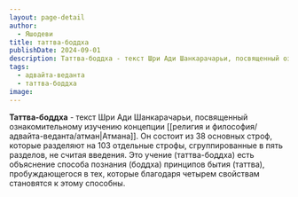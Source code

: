 ```yaml
---
layout: page-detail
author:
  - Яшодеви
title: таттва-боддха
publishDate: 2024-09-01
description: Таттва-боддха - текст Шри Ади Шанкарачарьи, посвященный ознакомительному изучению концепции Атмана. Он состоит из 38 основных строф, которые разделяют на 103 отдельные строфы, сгруппированные в пять разделов, не считая введения. Это учение (таттва-боддха) есть объяснение способа познания (боддха) принципов бытия (таттва), пробуждающегося в тех, которые благодаря четырем свойствам становятся к этому способны.
tags:
  - адвайта-веданта
  - таттва-боддха
image:
---
```

**Таттва-боддха** - текст Шри Ади Шанкарачарьи, посвященный ознакомительному изучению концепции [[религия и философия/адвайта-веданта/атман|Атмана]]. Он состоит из 38 основных строф, которые разделяют на 103 отдельные строфы, сгруппированные в пять разделов, не считая введения. Это учение (таттва-боддха) есть объяснение способа познания (боддха) принципов бытия (таттва), пробуждающегося в тех, которые благодаря четырем свойствам становятся к этому способны.

